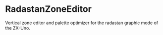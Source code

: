 # RadastanZoneEditor
Vertical zone editor and palette optimizer for the radastan graphic mode of the ZX-Uno.
